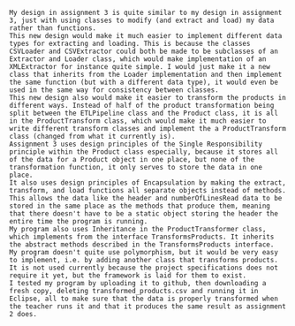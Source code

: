 	My design in assignment 3 is quite similar to my design in assignment 3, just with using classes to modify (and extract and load) my data rather than functions. 
	This new design would make it much easier to implement different data types for extracting and loading. This is because the classes CSVLoader and CSVExtractor could both be made to be subclasses of an Extractor and Loader class, which would make implementation of an XMLExtractor for instance quite simple. I would just make it a new class that inherits from the Loader implementation and then implement the same function (but with a different data type), it would even be used in the same way for consistency between classes.
	This new design also would make it easier to transform the products in different ways. Instead of half of the product transformation being split between the ETLPipeline class and the Product class, it is all in the ProductTransform class, which would make it much easier to write different transform classes and implement the a ProductTransform class (changed from what it currently is).
	Assignment 3 uses design principles of the Single Responsibility principle within the Product class especially, because it stores all of the data for a Product object in one place, but none of the transformation function, it only serves to store the data in one place. 
	It also uses design principles of Encapsulation by making the extract, transform, and load functions all separate objects instead of methods. This allows the data like the header and numberOfLinesRead data to be stored in the same place as the methods that produce them, meaning that there doesn't have to be a static object storing the header the entire time the program is running.
	My program also uses Inheritance in the ProductTransformer class, which implements from the interface TransformsProducts. It inherits the abstract methods described in the TransformsProducts interface.
	My program doesn't quite use polymorphism, but it would be very easy to implement, i.e. by adding another class that transforms products. It is not used currently because the project specifications does not require it yet, but the framework is laid for them to exist.
	I tested my program by uploading it to github, then downloading a fresh copy, deleting transformed_products.csv and running it in Eclipse, all to make sure that the data is properly transformed when the teacher runs it and that it produces the same result as assignment 2 does.